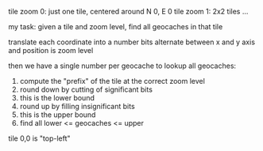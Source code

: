tile zoom 0: just one tile, centered around N 0, E 0
tile zoom 1: 2x2 tiles
...

my task: given a tile and zoom level, find all geocaches in that tile

translate each coordinate into a number
bits alternate between x and y axis
and position is zoom level

then we have a single number per geocache
to lookup all geocaches:

1.  compute the "prefix" of the tile at the correct zoom level
2.  round down by cutting of significant bits
3.  this is the lower bound
4.  round up by filling insignificant bits
5.  this is the upper bound
6.  find all lower <= geocaches <= upper

tile 0,0 is "top-left"
